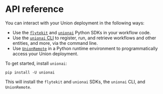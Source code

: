 # API reference

You can interact with your Union deployment in the following ways:

* Use the [`flytekit`](https://docs.flyte.org/en/latest/api/flytekit/docs_index.html) and [`unionai`](sdk/index) Python SDKs in your workflow code.
* Use the [`unionai` CLI](unionai-cli) to register, run, and retrieve workflows and other entities, and more, via the command line.
* Use [`UnionRemote`](unionremote) in a Python runtime environment to programmatically access your Union deployment.

To get started, install `unionai`:

```
pip install -U unionai
```
This will install the `flytekit` and `unionai` SDKs, the `unionai` CLI, and `UnionRemote`.
